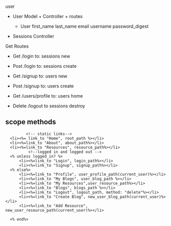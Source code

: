 user

- User Model + Controller + routes
    - User
     first_name
     last_name
     email
     username
     password_digest

- Sessions Controller

Get Routes
- Get /login to: sessions new
- Post /login to: sessions create

- Get /signup to: users new
- Post /signup to: users create

- Get /users/profile to: users home

- Delete /logout to sessions destroy


scope methods
- 



             <!-- static links-->
      <li><%= link_to "Home", root_path %></li> 
      <li><%=link_to "About", about_path%></li>
      <li><%=link_to "Resources", resource_path%></li>
              <!--logged in and logged out -->
      <% unless logged_in? %>
          <li><%=link_to "Login", login_path%></li>
          <li><%=link_to "Signup", signup_path%></li>
      <% else%>
          <li><%=link_to "Profile", user_profile_path(current_user)%></li>
          <li><%=link_to "My Blogs", user_blog_path %></li>
          <li><%=link_to "My Resources",user_resource_path%></li>
          <li><%=link_to "Blogs", blogs_path %></li>
          <li><%=link_to "Logout", logout_path, method: "delete"%></li>
          <li><%=link_to "Create Blog", new_user_blog_path(current_user)%></li>
          <li><%=link_to "Add Resource", new_user_resource_path(current_user)%></li>

      <% end%>